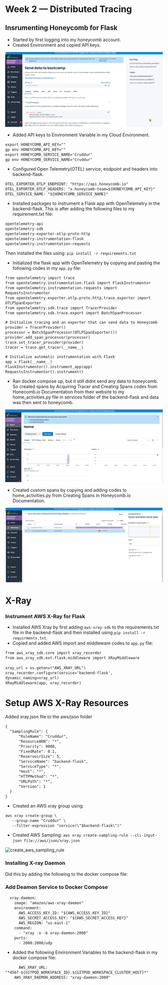 # Week 2 — Distributed Tracing
## Insrumenting Honeycomb for Flask
- Started by first logging into my honeycomb account.
- Created Environment and copied API keys.

![honeycomb_api_creation](./assets/honeycomb-api.png)


- Added API keys to Environment Variable in my Cloud Environment.
```
export HONEYCOMB_API_KEY=""
gp env HONEYCOMB_API_KEY=""
export HONEYCOMB_SERVICE_NAME="Cruddur"
gp env HONEYCOMB_SERVICE_NAME="Cruddur"
```
- Configured Open Telemetry(OTEL) service, endpoint and headers into backend-flask.
```
OTEL_EXPORTER_OTLP_ENDPOINT: "https://api.honeycomb.io"
OTEL_EXPORTER_OTLP_HEADERS: "x-honeycomb-team=${HONEYCOMB_API_KEY}"
OTEL_SERVICE_NAME: "${HONEYCOMB_SERVICE_NAME}"
```

- Installed packages to instrument a Flask app with OpenTelemetry in the backend-flask. This is after adding the following files to my requirement.txt file:
```
opentelemetry-api 
opentelemetry-sdk 
opentelemetry-exporter-otlp-proto-http 
opentelemetry-instrumentation-flask 
opentelemetry-instrumentation-requests
```
Then installed the files using:
`pip install -r requirements.txt`

- Initialized the flask app with OpenTelemetry by copying and pasting the following codes in my `app.py` file:
```
from opentelemetry import trace
from opentelemetry.instrumentation.flask import FlaskInstrumentor
from opentelemetry.instrumentation.requests import RequestsInstrumentor
from opentelemetry.exporter.otlp.proto.http.trace_exporter import OTLPSpanExporter
from opentelemetry.sdk.trace import TracerProvider
from opentelemetry.sdk.trace.export import BatchSpanProcessor
```

```
# Initialize tracing and an exporter that can send data to Honeycomb
provider = TracerProvider()
processor = BatchSpanProcessor(OTLPSpanExporter())
provider.add_span_processor(processor)
trace.set_tracer_provider(provider)
tracer = trace.get_tracer(__name__)
```

```
# Initialize automatic instrumentation with Flask
app = Flask(__name__)
FlaskInstrumentor().instrument_app(app)
RequestsInstrumentor().instrument()
```
- Ran docker compose up, but it still didnt send any data to honeycomb. So created spans by Acquiring Tracer and Creating Spans codes from Honecomb.io Documentation from their website to my home_activities.py file in services folder of the backend-flask and data was then sent to honeycomb. 

![honeycomb_send_data](./assets/honeycomb-dataset.png)

- Created custom spans by copying and adding codes to home_activities.py from Creating Spans in Honeycomb.io Documentation.

![custom_pan_app_now](./assets/app-now.png)

# X-Ray

### Instrument AWS X-Ray for Flask
- Installed AWS Xray by first adding `aws-xray-sdk` to the requirements.txt file in the backend-flask and then installed using `pip install -r requirments.txt`.
- Copied and added AWS import and middleware codes to `app.py` file:
```
from aws_xray_sdk.core import xray_recorder
from aws_xray_sdk.ext.flask.middleware import XRayMiddleware

xray_url = os.getenv("AWS_XRAY_URL")
xray_recorder.configure(service='backend-flask', dynamic_naming=xray_url)
XRayMiddleware(app, xray_recorder)
```
# Setup AWS X-Ray Resources

Added xray.json file to the aws/json folder
```
{
  "SamplingRule": {
      "RuleName": "Cruddur",
      "ResourceARN": "*",
      "Priority": 9000,
      "FixedRate": 0.1,
      "ReservoirSize": 5,
      "ServiceName": "backend-flask",
      "ServiceType": "*",
      "Host": "*",
      "HTTPMethod": "*",
      "URLPath": "*",
      "Version": 1
  }
}
```
- Created an AWS xray group using:
```
aws xray create-group \
   --group-name "Cruddur" \
   --filter-expression "service(\"$backend-flask\")"
   ```
- Created AWS Sampling:
`aws xray create-sampling-rule --cli-input-json file://aws/json/xray.json`

![create_aws_sampling_rule](./asset/aws-sampling-rule.png)

### Installing X-ray Daemon
Did this by adding the following to the docker compose file:

### Add Deamon Service to Docker Compose
```
  xray-daemon:
    image: "amazon/aws-xray-daemon"
    environment:
      AWS_ACCESS_KEY_ID: "${AWS_ACCESS_KEY_ID}"
      AWS_SECRET_ACCESS_KEY: "${AWS_SECRET_ACCESS_KEY}"
      AWS_REGION: "us-east-1"
    command:
      - "xray -o -b xray-daemon:2000"
    ports:
      - 2000:2000/udp
  ```    
  - Added the following Environment Variables to the backend-flask in my docker compose file:
  ```
        AWS_XRAY_URL: "*4567-${GITPOD_WORKSPACE_ID}.${GITPOD_WORKSPACE_CLUSTER_HOST}*"
      AWS_XRAY_DAEMON_ADDRESS: "xray-daemon:2000"
  ```
  
      
      

